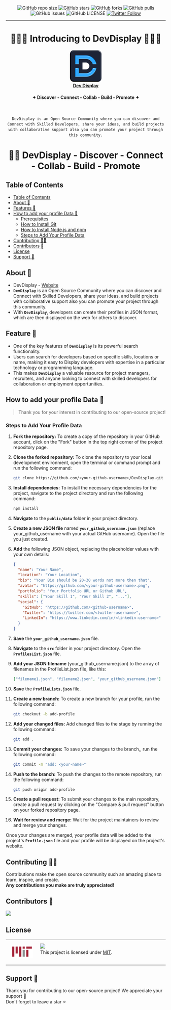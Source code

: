 <div align="center">                                                                        
  
  ![GitHub repo size](https://img.shields.io/github/repo-size/codeaashu/DevDisplay)
  ![GitHub stars](https://img.shields.io/github/stars/codeaashu/DevDisplay?style=social) 
  ![GitHub forks](https://img.shields.io/github/forks/codeaashu/DevDisplay?style=social)
  ![GitHub pulls](https://img.shields.io/github/issues-pr/codeaashu/DevDisplay?style=social)
  ![GitHub issues](https://img.shields.io/github/issues/codeaashu/DevDisplay?style=social)
  ![GitHub LICENSE](https://img.shields.io/github/license/codeaashu/DevDisplay?style=social)
[![Twitter Follow](https://img.shields.io/twitter/follow/warrior_aashuu?style=social)](https://twitter.com/intent/follow?screen_name=warrior_aashuu)

<hr>
  <h1 align="center">👨🏻‍💻 Introducing to DevDisplay 👨🏻‍💻</h1>
  <img src="./public/devDisplayLOGO.png" width="100px" />
  <br><a href="https://DevDisplay.vercel.app/"><strong>Dev Display</strong></a>
  <h4 align="center">✦ Discover - Connect - Collab - Build - Promote ✦</h4></br>
  
  ` DevDisplay is an Open Source Community where you can discover and Connect with Skilled Developers, share your ideas, and build projects with collaborative support also you can promote your project through this community. `
</div>

<div align="center">
<h1>👩‍💻 DevDisplay - Discover - Connect - Collab - Build - Promote</h1>
</div>

## Table of Contents

- [Table of Contents](#table-of-contents)
- [About 🚀](#about-)
- [Features 💪](#features-)
- [How to add your profile Data 🤔](#how-to-add-your-profile-data-)
  - [Prerequisites](#prerequisites)
  - [How to Install Git](#how-to-install-git)
  - [How to Install Node.js and npm](#how-to-install-nodejs-and-npm)
  - [Steps to Add Your Profile Data](#steps-to-add-your-profile-data)
- [Contributing 👨‍💻](#contributing-)
- [Contributors 🤝](#contributors-)
- [License](#license)
- [Support 🙏](#support-)

<a id="about"></a>

## About 🚀

- DevDisplay - [Website](https://DevDisplay.vercel.app/)
- **`DevDisplay`** is an Open Source Community where you can discover and Connect with Skilled Developers, share your ideas, and build projects with collaborative support also you can promote your project through this community.
- With **`DevDisplay`**, developers can create their profiles in JSON format, which are then displayed on the web for others to discover.

<a id="features"></a>

## Feature 💪

- One of the key features of **`DevDisplay`** is its powerful search functionality.
- Users can search for developers based on specific skills, locations or name, making it easy to Display developers with expertise in a particular technology or programming language.
- This makes **`DevDisplay`** a valuable resource for project managers, recruiters, and anyone looking to connect with skilled developers for collaboration or employment opportunities.

<a id="how-to-add-your-profile-data"></a>

## How to add your profile Data 🤔

> Thank you for your interest in contributing to our open-source project! <br>

### Steps to Add Your Profile Data

1. **Fork the repository:** To create a copy of the repository in your GitHub account, click on the "Fork" button in the top right corner of the project repository page.
2. **Clone the forked repository:** To clone the repository to your local development environment, open the terminal or command prompt and run the following command:

   ```bash
   git clone https://github.com/<your-github-username>/DevDisplay.git
   ```

3. **Install dependencies:** To install the necessary dependencies for the project, navigate to the project directory and run the following command:

   ```bash
   npm install
   ```

4. **Navigate** to the **`public/data`** folder in your project directory.
5. **Create a new JSON file** named **`your_github_username.json`** (replace your_github_username with your actual GitHub username). Open the file you just created.
6. **Add** the following JSON object, replacing the placeholder values with your own details:
   ```json
   {
     "name": "Your Name",
     "location": "Your Location",
     "bio": "Your Bio should be 20-30 words not more then that",
     "avatar": "https://github.com/<your-github-username>.png",
     "portfolio": "Your Portfolio URL or Github URL",
     "skills": ["Your Skill 1", "Your Skill 2", "..."],
     "social": {
       "GitHub": "https://github.com/<github-username>",
       "Twitter": "https://twitter.com/<twitter-username>",
       "LinkedIn": "https://www.linkedin.com/in/<linkedin-username>"
     }
   }
   ```
7. **Save** the **`your_github_username.json`** file.
8. **Navigate** to the **`src`** folder in your project directory. Open the **`ProfilesList.json`** file.
9. **Add your JSON filename** (your_github_username.json) to the array of filenames in the ProfileList.json file, like this:
   ```json
   ["filename1.json", "filename2.json", "your_github_username.json"]
   ```
10. **Save** the **`ProfileLists.json`** file.
11. **Create a new branch:** To create a new branch for your profile, run the following command:
    ```bash
    git checkout -b add-profile
    ```
12. **Add your changed files:** Add changed files to the stage by running the following command:
    ```bash
    git add .
    ```
13. **Commit your changes:** To save your changes to the branch,, run the following command:
    ```bash
    git commit -m "add: <your-name>"
    ```
14. **Push to the branch:** To push the changes to the remote repository, run the following command:
    ```bash
    git push origin add-profile
    ```
15. **Create a pull request:** To submit your changes to the main repository, create a pull request by clicking on the "Compare & pull request" button on your forked repository page.
16. **Wait for review and merge:** Wait for the project maintainers to review and merge your changes.

Once your changes are merged, your profile data will be added to the project's **`Profile.json`** file and your profile will be displayed on the project's website.

<a id="contributing"></a>

## Contributing 👨‍💻

Contributions make the open source community such an amazing place to learn, inspire, and create. <br>
**Any contributions you make are truly appreciated!**

<a id="contributors"></a>

## Contributors 🤝

<a href="https://github.com/codeaashu/DevDisplay/graphs/contributors">
  <img src="https://contrib.rocks/image?repo=codeaashu/DevDisplay" />
</a>

<a id="license"></a>

## License

<table>
  <tr>
     <td>
       <p align="center"> <img src="https://github.com/malivinayak/malivinayak/blob/main/LICENSE-Logo/MIT.png?raw=true" width="80%"></img>
    </td>
    <td> 
      <img src="https://img.shields.io/badge/License-MIT-yellow.svg"/> <br> 
This project is licensed under <a href="./LICENSE">MIT</a>. <img width=2300/>
    </td>
  </tr>
</table>

<a id="support"></a>

## Support 🙏

Thank you for contributing to our open-source project! We appreciate your support 🚀 <br>
Don't forget to leave a star ⭐
